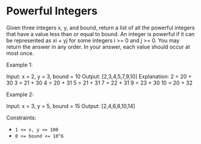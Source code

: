 # Powerful Integers

Given three integers x, y, and bound, return a list of all the powerful integers that have a value less than or equal to bound.
An integer is powerful if it can be represented as xi + yj for some integers i >= 0 and j >= 0.
You may return the answer in any order. In your answer, each value should occur at most once.

Example 1:

Input: x = 2, y = 3, bound = 10
Output: [2,3,4,5,7,9,10]
Explanation:
2 = 20 + 30
3 = 21 + 30
4 = 20 + 31
5 = 21 + 31
7 = 22 + 31
9 = 23 + 30
10 = 20 + 32

Example 2:

Input: x = 3, y = 5, bound = 15
Output: [2,4,6,8,10,14]

Constraints:

- `1 <= x, y <= 100`
- `0 <= bound <= 10^6`

